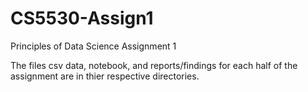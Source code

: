 # CS5530-Assign1
Principles of Data Science Assignment 1

The files csv data, notebook, and reports/findings for each half of the assignment are in thier respective directories.
